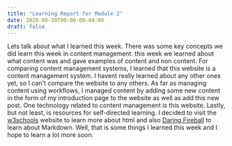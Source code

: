 ```yaml
---
title: "Learning Report for Module 2"
date: 2020-08-30T00:00:00-04:00
draft: false
---
```


Lets talk about what I learned this week. There was some key concepts we did learn this week in content management. this week we learned about what content was and gave examples of content and non content. For comparing content management systems, I learned that this website is a content management system. I havent really learned about any other ones yet, so I can't compare the website to any others. As far as managing content using workflows, I managed content by adding some new content in the form of my introduction page to the website as well as add this new post. One technology related to content management is this website. Lastly, but not least, is resources for self-directed learning. I decided to visit the [w3schools](https://www.w3schools.com/default.asp) website to learn more about html and also [Daring Fireball](https://daringfireball.net/projects/markdown/basics) to learn about Markdown. Well, that is some things I learned this week and I hope to learn a lot more soon.
